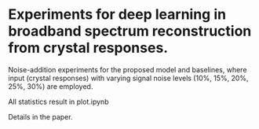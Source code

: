 # Experiments for deep learning in broadband spectrum reconstruction from crystal responses.

Noise-addition experiments for the proposed model and baselines, where input (crystal responses) with varying signal noise levels (10%, 15%, 20%, 25%, 30%) are employed.

All statistics result in plot.ipynb

Details in the paper.
